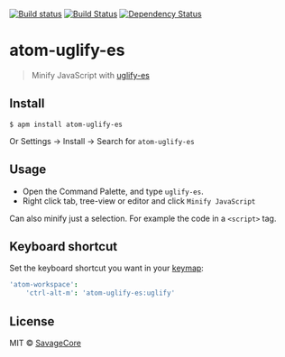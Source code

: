 [![Build status](https://ci.appveyor.com/api/projects/status/xdl3nffcglveivit/branch/master?svg=true)](https://ci.appveyor.com/project/SavageCore/atom-uglify-es/branch/master) [![Build Status](https://travis-ci.org/SavageCore/atom-uglify-es.svg?branch=master)](https://travis-ci.org/SavageCore/atom-uglify-es) [![Dependency Status](https://dependencyci.com/github/SavageCore/atom-uglify-es/badge)](https://dependencyci.com/github/SavageCore/atom-uglify-es)

# atom-uglify-es

> Minify JavaScript with [uglify-es](https://www.npmjs.com/package/uglify-es)

## Install

    $ apm install atom-uglify-es

Or Settings → Install → Search for `atom-uglify-es`

## Usage

* Open the Command Palette, and type `uglify-es`.
* Right click tab, tree-view or editor and click `Minify JavaScript`


Can also minify just a selection. For example the code in a `<script>` tag.

## Keyboard shortcut

Set the keyboard shortcut you want in your [keymap](http://flight-manual.atom.io/using-atom/sections/basic-customization/#customizing-keybindings):

```cson
'atom-workspace':
	'ctrl-alt-m': 'atom-uglify-es:uglify'
```

## License

MIT © [SavageCore](https://savagecore.eu)
